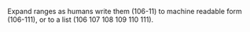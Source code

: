 Expand ranges as humans write them (106-11)
to machine readable form (106-111),
or to a list (106 107 108 109 110 111).

